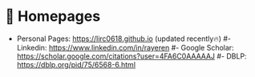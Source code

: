 # 📎 Homepages
- Personal Pages: https://lirc0618.github.io (updated recently🔥)
#- Linkedin: https://www.linkedin.com/in/rayeren
#- Google Scholar: https://scholar.google.com/citations?user=4FA6C0AAAAAJ
#- DBLP: https://dblp.org/pid/75/6568-6.html
